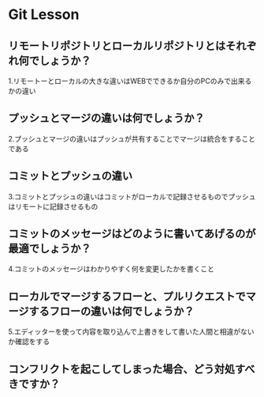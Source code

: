 # Git Lesson

## リモートリポジトリとローカルリポジトリとはそれぞれ何でしょうか？

1.リモートーとローカルの大きな違いはWEBでできるか自分のPCのみで出来るかの違い

## プッシュとマージの違いは何でしょうか？

2.プッシュとマージの違いはプッシュが共有することでマージは統合をすることである

## コミットとプッシュの違い

3.コミットとプッシュの違いはコミットがローカルで記録させるものでプッシュはリモートに記録させるもの

## コミットのメッセージはどのように書いてあげるのが最適でしょうか？

4.コミットのメッセージはわかりやすく何を変更したかを書くこと

## ローカルでマージするフローと、プルリクエストでマージするフローの違いは何でしょうか？

5.エディッターを使って内容を取り込んで上書きをして書いた人間と相違がないか確認をする

## コンフリクトを起こしてしまった場合、どう対処すべきですか？

